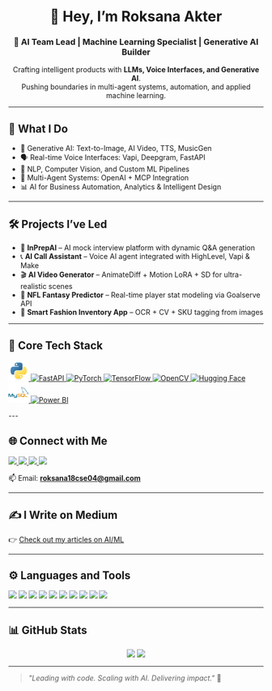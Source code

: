 <h1 align="center">👋 Hey, I’m Roksana Akter</h1>
<h3 align="center">🚀 AI Team Lead | Machine Learning Specialist | Generative AI Builder</h3>

<p align="center">
Crafting intelligent products with <b>LLMs, Voice Interfaces, and Generative AI</b>.<br/>
Pushing boundaries in multi-agent systems, automation, and applied machine learning.
</p>

---

## 💼 What I Do

- 🤖 Generative AI: Text-to-Image, AI Video, TTS, MusicGen
- 🗣️ Real-time Voice Interfaces: Vapi, Deepgram, FastAPI
- 🧠 NLP, Computer Vision, and Custom ML Pipelines
- 🤝 Multi-Agent Systems: OpenAI + MCP Integration
- 📊 AI for Business Automation, Analytics & Intelligent Design

---

## 🛠️ Projects I’ve Led

- 🎤 **InPrepAI** – AI mock interview platform with dynamic Q&A generation  
- 📞 **AI Call Assistant** – Voice AI agent integrated with HighLevel, Vapi & Make  
- 🎬 **AI Video Generator** – AnimateDiff + Motion LoRA + SD for ultra-realistic scenes  
- 🏈 **NFL Fantasy Predictor** – Real-time player stat modeling via Goalserve API  
- 👗 **Smart Fashion Inventory App** – OCR + CV + SKU tagging from images

---

## 🧠 Core Tech Stack

<p align="left">
  <a href="https://www.python.org/" target="_blank" rel="noreferrer">
    <img src="https://raw.githubusercontent.com/devicons/devicon/master/icons/python/python-original.svg" alt="Python" width="40" height="40"/>
  </a>
  <a href="https://fastapi.tiangolo.com/" target="_blank" rel="noreferrer">
    <img src="https://cdn.jsdelivr.net/gh/devicons/devicon/icons/fastapi/fastapi-original.svg" alt="FastAPI" width="40" height="40"/>
  </a>
  <a href="https://pytorch.org/" target="_blank" rel="noreferrer">
    <img src="https://www.vectorlogo.zone/logos/pytorch/pytorch-icon.svg" alt="PyTorch" width="40" height="40"/>
  </a>
  <a href="https://www.tensorflow.org/" target="_blank" rel="noreferrer">
    <img src="https://www.vectorlogo.zone/logos/tensorflow/tensorflow-icon.svg" alt="TensorFlow" width="40" height="40"/>
  </a>
  <a href="https://opencv.org/" target="_blank" rel="noreferrer">
    <img src="https://upload.wikimedia.org/wikipedia/commons/3/32/OpenCV_Logo_with_text_svg_version.svg" alt="OpenCV" width="40" height="40"/>
  </a>
  <a href="https://huggingface.co/" target="_blank" rel="noreferrer">
    <img src="https://huggingface.co/front/assets/huggingface_logo.svg" alt="Hugging Face" width="40" height="40"/>
  </a>
  <a href="https://www.mysql.com/" target="_blank" rel="noreferrer">
    <img src="https://raw.githubusercontent.com/devicons/devicon/master/icons/mysql/mysql-original-wordmark.svg" alt="MySQL" width="40" height="40"/>
  </a>
  <a href="https://www.microsoft.com/en-us/power-platform/products/power-bi" target="_blank" rel="noreferrer">
    <img src="https://seeklogo.com/images/P/power-bi-logo-0BFB06ED8C-seeklogo.com.png" alt="Power BI" width="40" height="40"/>
  </a>
</p>
---

## 🌐 Connect with Me

<a href="https://www.linkedin.com/in/roksana00mymensingh/" target="blank">
  <img src="https://img.shields.io/badge/-LinkedIn-blue?style=for-the-badge&logo=linkedin" />
</a>
<a href="https://stackoverflow.com/users/25434592/roksana-akter" target="blank">
  <img src="https://img.shields.io/badge/-StackOverflow-FE7A16?style=for-the-badge&logo=stackoverflow&logoColor=white" />
</a>
<a href="https://kaggle.com/roksanaakter09" target="blank">
  <img src="https://img.shields.io/badge/-Kaggle-20BEFF?style=for-the-badge&logo=kaggle&logoColor=white" />
</a>
<a href="https://medium.com/@Roksana25" target="blank">
  <img src="https://img.shields.io/badge/-Medium-black?style=for-the-badge&logo=medium" />
</a>

📫 Email: **roksana18cse04@gmail.com**

---

## ✍️ I Write on Medium
👉 [Check out my articles on AI/ML](https://medium.com/@Roksana25)

---

## ⚙️ Languages and Tools

<p align="left">
  <img src="https://img.shields.io/badge/Python-3670A0?style=flat&logo=python&logoColor=ffdd54" />
  <img src="https://img.shields.io/badge/FastAPI-005571?style=flat&logo=fastapi" />
  <img src="https://img.shields.io/badge/TensorFlow-FF6F00?style=flat&logo=tensorflow&logoColor=white" />
  <img src="https://img.shields.io/badge/PyTorch-EE4C2C?style=flat&logo=pytorch&logoColor=white" />
  <img src="https://img.shields.io/badge/OpenCV-5C3EE8?style=flat&logo=opencv&logoColor=white" />
  <img src="https://img.shields.io/badge/SQL-003B57?style=flat&logo=mysql&logoColor=white" />
  <img src="https://img.shields.io/badge/Power BI-F2C811?style=flat&logo=powerbi&logoColor=black" />
  <img src="https://img.shields.io/badge/HuggingFace-FF6F00?style=flat&logo=huggingface&logoColor=white" />
  <img src="https://img.shields.io/badge/Git-F05032?style=flat&logo=git&logoColor=white" />
  <img src="https://img.shields.io/badge/Linux-FCC624?style=flat&logo=linux&logoColor=black" />
</p>

---

## 📊 GitHub Stats

<p align="center">
  <img src="https://github-readme-stats.vercel.app/api?username=Roksana18cse04&show_icons=true&theme=tokyonight" width="48%" />
  <img src="https://github-readme-stats.vercel.app/api/top-langs/?username=Roksana18cse04&layout=compact&theme=tokyonight" width="48%" />
</p>

---

> _"Leading with code. Scaling with AI. Delivering impact."_ 🚀
